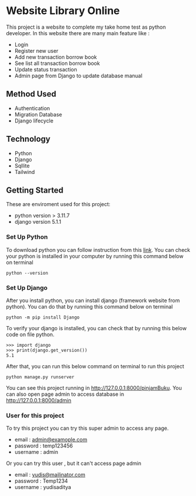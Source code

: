 # Website Library Online 

This project is a website to complete my take home test as python developer. In this website there are many main feature like : 
- Login 
- Register new user 
- Add new transaction borrow book 
- See list all transaction borrow book 
- Update status transaction 
- Admin page from Django to update database manual 

## Method Used 
- Authentication
- Migration Database 
- Django lifecycle

## Technology 
- Python 
- Django 
- Sqllite 
- Tailwind 

## Getting Started 

These are enviroment used for this project: 
- python version > 3.11.7 
- django version 5.1.1 

### Set Up Python

To download python you can follow instruction from this [link](https://www.python.org/downloads/). You can check your python is installed in your computer by running this command below on terminal
```
python --version
```

### Set Up Django

After you install python, you can install django (framework website from python). You can do that by running this command below on terminal 
```
python -m pip install Django
```
To verify your django is installed, you can check that by running this below code on file python. 
```
>>> import django
>>> print(django.get_version())
5.1
```

After that, you can run this below command on terminal to run this project 
```
python manage.py runserver
```
You can see this project running in http://127.0.0.1:8000/pinjamBuku. You can also open page admin to access database in http://127.0.0.1:8000/admin 

### User for this project 
To try this project you can try this super admin to access any page. 
- email : admin@examople.com 
- password : temp123456
- username : admin

Or you can try this user , but it can't access page admin 
- email : yudis@mailinator.com 
- password : Temp1234
- username : yudisaditya